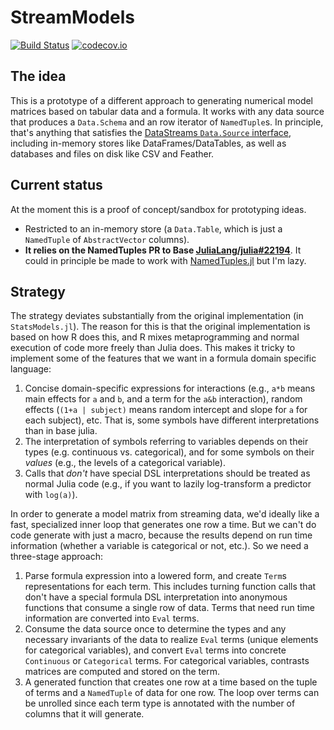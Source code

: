 
# StreamModels

[![Build Status](https://travis-ci.org/kleinschmidt/StreamModels.jl.svg?branch=master)](https://travis-ci.org/kleinschmidt/StreamModels.jl)
[![codecov.io](http://codecov.io/github/kleinschmidt/StreamModels.jl/coverage.svg?branch=master)](http://codecov.io/github/kleinschmidt/StreamModels.jl?branch=master)

## The idea

This is a prototype of a different approach to generating numerical model
matrices based on tabular data and a formula.  It works with any data source
that produces a `Data.Schema` and an row iterator of `NamedTuple`s.  In
principle, that's anything that satisfies the [DataStreams `Data.Source`
interface](http://juliadata.github.io/DataStreams.jl/stable/), including
in-memory stores like DataFrames/DataTables, as well as databases and files on
disk like CSV and Feather.  

## Current status

At the moment this is a proof of concept/sandbox for prototyping ideas.

* Restricted to an in-memory store (a `Data.Table`, which is just a `NamedTuple`
  of `AbstractVector` columns).
* **It relies on the NamedTuples PR to Base
  [JuliaLang/julia#22194](https://github.com/JuliaLang/julia/pull/22194)**.  It
  could in principle be made to work with
  [NamedTuples.jl](https://github.com/blackrock/NamedTuples.jl) but I'm lazy.

## Strategy

The strategy deviates substantially from the original implementation (in
`StatsModels.jl`).  The reason for this is that the original implementation is
based on how R does this, and R mixes metaprogramming and normal execution of
code more freely than Julia does.  This makes it tricky to implement some of the
features that we want in a formula domain specific language:

1. Concise domain-specific expressions for interactions (e.g., `a*b` means main
   effects for `a` and `b`, and a term for the `a&b` interaction), random
   effects (`(1+a | subject)` means random intercept and slope for `a` for each
   subject), etc.  That is, some symbols have different interpretations than in
   base julia.
2. The interpretation of symbols referring to variables depends on their types
   (e.g. continuous vs. categorical), and for some symbols on their _values_
   (e.g., the levels of a categorical variable).
3. Calls that _don't_ have special DSL interpretations should be treated as
   normal Julia code (e.g., if you want to lazily log-transform a predictor with
   `log(a)`).

In order to generate a model matrix from streaming data, we'd ideally like a
fast, specialized inner loop that generates one row a time.  But we can't do
code generate with just a macro, because the results depend on run time
information (whether a variable is categorical or not, etc.).  So we need a
three-stage approach:

1. Parse formula expression into a lowered form, and create `Term`s
   representations for each term.  This includes turning function calls that
   don't have a special formula DSL interpretation into anonymous functions that
   consume a single row of data.  Terms that need run time information are
   converted into `Eval` terms.
2. Consume the data source once to determine the types and any necessary
   invariants of the data to realize `Eval` terms (unique elements for
   categorical variables), and convert `Eval` terms into concrete `Continuous`
   or `Categorical` terms.  For categorical variables, contrasts matrices are
   computed and stored on the term.
3. A generated function that creates one row at a time based on the tuple of
   terms and a `NamedTuple` of data for one row.  The loop over terms can be
   unrolled since each term type is annotated with the number of columns that it
   will generate.
